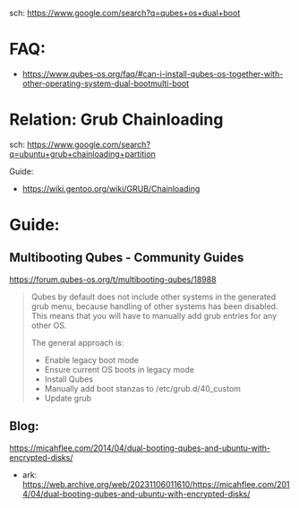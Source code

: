 sch:
https://www.google.com/search?q=qubes+os+dual+boot

# FAQ:
- https://www.qubes-os.org/faq/#can-i-install-qubes-os-together-with-other-operating-system-dual-bootmulti-boot

# Relation: Grub Chainloading
sch: https://www.google.com/search?q=ubuntu+grub+chainloading+partition

Guide:
- https://wiki.gentoo.org/wiki/GRUB/Chainloading

# Guide:
## Multibooting Qubes - Community Guides
https://forum.qubes-os.org/t/multibooting-qubes/18988

>Qubes by default does not include other systems in the generated grub menu, because handling of other systems has been disabled. This means that you will have to manually add grub entries for any other OS.
>
>The general approach is:
>
>- Enable legacy boot mode
>- Ensure current OS boots in legacy mode
>- Install Qubes
>- Manually add boot stanzas to /etc/grub.d/40_custom
>- Update grub


## Blog:
https://micahflee.com/2014/04/dual-booting-qubes-and-ubuntu-with-encrypted-disks/
- ark: https://web.archive.org/web/20231106011610/https://micahflee.com/2014/04/dual-booting-qubes-and-ubuntu-with-encrypted-disks/
